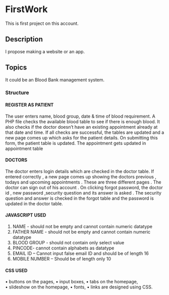 # FirstWork
This is first project on this account.

## Description
I propose making a website or an app.

## Topics
It could be an Blood Bank management system.

### Structure

#### REGISTER AS PATIENT
The user enters name, blood group, date & time of blood requirement. A PHP file checks the available blood table to see if there is enough blood. It also checks if the doctor doesn’t have an existing appointment already at that date and time. If all checks are successful, the tables are updated and a new page comes up which asks for the patient details. On submitting this form, the patient table is updated. The appointment gets updated in appointment table

#### DOCTORS
The doctor enters login details which are checked in the doctor table. If entered correctly , a new page comes up showing the doctors previous , todays and upcoming appointments . These are three different pages . The doctor can sign out of his account . On clicking forgot password, the doctor id , new password ,security question and its answer is asked . The security question and answer is checked in the forgot table and the password is updated in the doctor table.

#### JAVASCRIPT USED
1)	NAME -    should not be empty and cannot contain numeric datatype
2)	FATHER NAME -    should not be empty and cannot contain numeric datatype
3)	BLOOD GROUP -   should not contain only select value
4)	PINCODE-  cannot contain alphabets as datatype
5)	EMAIL ID – Cannot input false email ID and should be of length 16
6)	MOBILE NUMBER – Should be of length only 10

#### CSS USED
•	buttons on the pages,
•	input boxes, 
•	tabs on the homepage,  
•	slideshow on the homepage,
•	fonts,
•	links
are designed using CSS.
